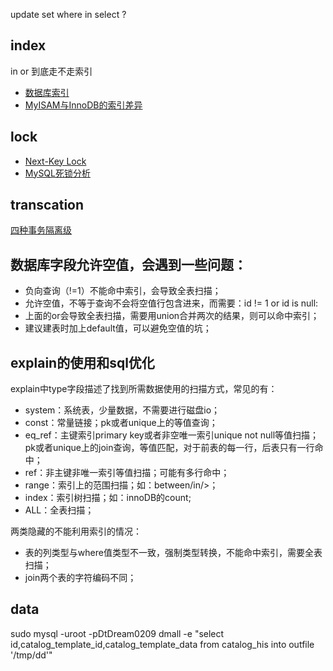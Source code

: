 update set where in select ?

## index

in or 到底走不走索引


- [数据库索引](https://mp.weixin.qq.com/s/YMbRJwyjutGMD1KpI_fS0A)
- [MyISAM与InnoDB的索引差异](https://mp.weixin.qq.com/s/FUXPXKfKyjxAvMUFHZm9UQ)



## lock

- [Next-Key Lock](https://www.cnblogs.com/zhoujinyi/p/3435982.html)
- [MySQL死锁分析](https://mp.weixin.qq.com/s/Qv5QzzVoUtIB58UmIRG-lQ)


## transcation

[四种事务隔离级](https://www.cnblogs.com/zhoujinyi/p/3437475.html)


## 数据库字段允许空值，会遇到一些问题：

- 负向查询（!=1）不能命中索引，会导致全表扫描；
- 允许空值，不等于查询不会将空值行包含进来，而需要：id != 1 or id is null:
- 上面的or会导致全表扫描，需要用union合并两次的结果，则可以命中索引；
- 建议建表时加上default值，可以避免空值的坑；


## explain的使用和sql优化

explain中type字段描述了找到所需数据使用的扫描方式，常见的有：
- system：系统表，少量数据，不需要进行磁盘io；
- const：常量链接；pk或者unique上的等值查询；
- eq_ref：主键索引primary key或者非空唯一索引unique not null等值扫描；pk或者unique上的join查询，等值匹配，对于前表的每一行，后表只有一行命中；
- ref：非主键非唯一索引等值扫描；可能有多行命中；
- range：索引上的范围扫描；如：between/in/>；
- index：索引树扫描；如：innoDB的count;
- ALL：全表扫描；



两类隐藏的不能利用索引的情况：
- 表的列类型与where值类型不一致，强制类型转换，不能命中索引，需要全表扫描；
- join两个表的字符编码不同；



## data

sudo mysql -uroot -pDtDream0209  dmall -e "select id,catalog_template_id,catalog_template_data from catalog_his into outfile '/tmp/dd'"
